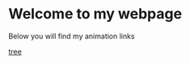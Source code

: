 <h1> Welcome to my webpage </h1>
<p> Below you will find my animation links </p>
<a href="cottoncandytree.html"> tree </a>
